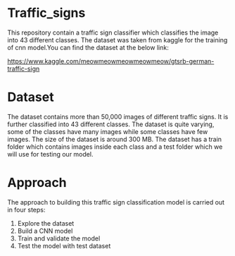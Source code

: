 # Traffic_signs
This repository contain a traffic sign classifier which classifies the image into 43 different classes. The dataset was taken from kaggle for the training of cnn model.You can find the dataset at the below link:

https://www.kaggle.com/meowmeowmeowmeowmeow/gtsrb-german-traffic-sign

# Dataset
The dataset contains more than 50,000 images of different traffic signs. It is further classified into 43 different classes. The dataset is quite varying, some of the classes have many images while some classes have few images. The size of the dataset is around 300 MB. The dataset has a train folder which contains images inside each class and a test folder which we will use for testing our model.

# Approach

The approach to building this traffic sign classification model is carried out in four steps:

1. Explore the dataset
2. Build a CNN model
3. Train and validate the model
4. Test the model with test dataset
